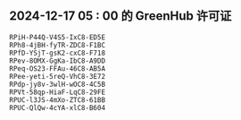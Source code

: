 ## 2024-12-17 05 : 00 的 GreenHub 许可证
```
RPiH-P44Q-V4S5-IxC8-ED5E
RPh8-4jBH-fyTR-ZDC8-F1BC
RPfD-YSjT-gsK2-cxC8-F718
RPev-8OMX-GgKa-IbC8-A9DD
RPeq-OS23-FFAu-46C8-AB5A
RPee-yeti-5reQ-VhC8-3E72
RPdp-jy8v-3wlH-wOC8-4C5B
RPVt-58qp-HiaF-LqC8-29FE
RPUC-l3JS-4mXo-ZTC8-61BB
RPUC-QlQw-4cYA-xlC8-B604
```
